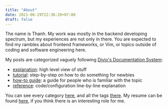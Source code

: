 ```yaml
---
title: "About"
date: 2021-06-29T22:38:20+07:00
draft: false
---
```


The name is Thanh. My work was mostly in the backend developing spectrum, but my
experiences are not only in there. You are expected to find my rambles about
frontend frameworks, or Vim, or topics outside of coding and software
engineering here.

My posts are categorized vaguely following
[Divio's Documentation System](https://documentation.divio.com/):

- [explanation](/categories/explanation/): high level view of stuff
- [tutorial](/categories/tutorial/): step-by-step on how to do something for
  newbies
- [how-to guide](/categories/how-to-guide/): a guide for people who is familiar
  with the topic
- [reference](/categories/reference/): code/configuration line-by-line
  explanation

You can see every category [here](/categories/), and all the tags
[there](/tags/). My resume can be found
[here](https://drive.google.com/file/d/1BXOK8eJourY_zE4nNqdfMdyaW9Nu5AVB/view),
if you think there is an interesting role for me.
